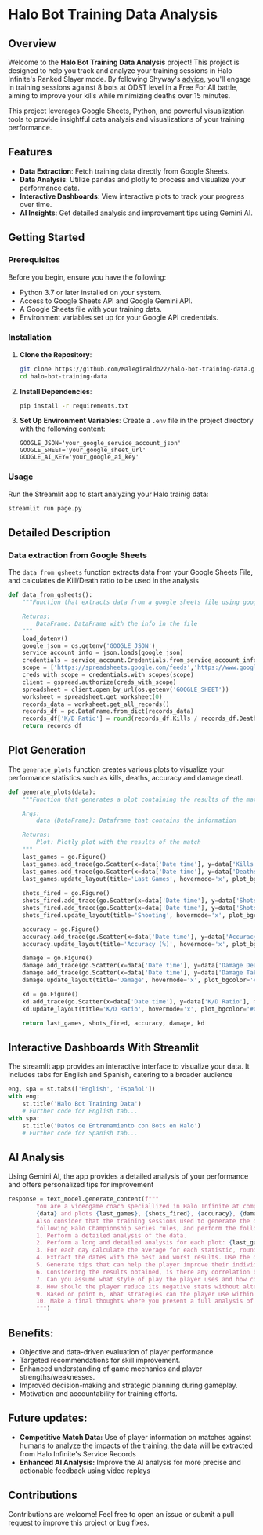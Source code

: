 # Halo Bot Training Data Analysis

## Overview

Welcome to the **Halo Bot Training Data Analysis** project! This project is designed to help you track and analyze your training sessions in Halo Infinite's Ranked Slayer mode. By following Shyway's [advice](https://www.youtube.com/watch?v=_NJ-PJF9lrc&t=0s), you'll engage in training sessions against 8 bots at ODST level in a Free For All battle, aiming to improve your kills while minimizing deaths over 15 minutes.

This project leverages Google Sheets, Python, and powerful visualization tools to provide insightful data analysis and visualizations of your training performance.

## Features

- **Data Extraction**: Fetch training data directly from Google Sheets.
- **Data Analysis**: Utilize pandas and plotly to process and visualize your performance data.
- **Interactive Dashboards**: View interactive plots to track your progress over time.
- **AI Insights**: Get detailed analysis and improvement tips using Gemini AI.

## Getting Started

### Prerequisites

Before you begin, ensure you have the following:

- Python 3.7 or later installed on your system.
- Access to Google Sheets API and Google Gemini API.
- A Google Sheets file with your training data.
- Environment variables set up for your Google API credentials.

### Installation

1. **Clone the Repository**:
    ```sh
    git clone https://github.com/Malegiraldo22/halo-bot-training-data.git
    cd halo-bot-training-data
    ```

2. **Install Dependencies**:
    ```sh
    pip install -r requirements.txt
    ```

3. **Set Up Environment Variables**:
    Create a `.env` file in the project directory with the following content:
    ```env
    GOOGLE_JSON='your_google_service_account_json'
    GOOGLE_SHEET='your_google_sheet_url'
    GOOGLE_AI_KEY='your_google_ai_key'
    ```

### Usage
Run the Streamlit app to start analyzing your Halo trainig data:
```sh    
streamlit run page.py
```

## Detailed Description
### Data extraction from Google Sheets
The `data_from_gsheets` function extracts data from your Google Sheets File, and calculates de Kill/Death ratio to be used in the analysis

```python
def data_from_gsheets():
    """Function that extracts data from a google sheets file using google's api

    Returns:
        DataFrame: DataFrame with the info in the file
    """
    load_dotenv()
    google_json = os.getenv('GOOGLE_JSON')
    service_account_info = json.loads(google_json)
    credentials = service_account.Credentials.from_service_account_info(service_account_info)
    scope = ['https://spreadsheets.google.com/feeds','https://www.googleapis.com/auth/drive']
    creds_with_scope = credentials.with_scopes(scope)
    client = gspread.authorize(creds_with_scope)
    spreadsheet = client.open_by_url(os.getenv('GOOGLE_SHEET'))
    worksheet = spreadsheet.get_worksheet(0)
    records_data = worksheet.get_all_records()
    records_df = pd.DataFrame.from_dict(records_data)
    records_df['K/D Ratio'] = round(records_df.Kills / records_df.Deaths, 1)
    return records_df
```

## Plot Generation
The `generate_plots` function creates various plots to visualize your performance statistics such as kills, deaths, accuracy and damage deatl.
```python
def generate_plots(data):
    """Function that generates a plot containing the results of the matches in the file

    Args:
        data (DataFrame): Dataframe that contains the information

    Returns:
        Plot: Plotly plot with the results of the match
    """
    last_games = go.Figure()
    last_games.add_trace(go.Scatter(x=data['Date time'], y=data['Kills'], mode='lines+markers', name='Kills', line=dict(color='#FF2A6D')))
    last_games.add_trace(go.Scatter(x=data['Date time'], y=data['Deaths'], mode='lines+markers', name='Deaths', line=dict(color='#05D9E8')))
    last_games.update_layout(title='Last Games', hovermode='x', plot_bgcolor='#01012B', width=1200, height=660, yaxis=dict(showgrid=True))
    
    shots_fired = go.Figure()
    shots_fired.add_trace(go.Scatter(x=data['Date time'], y=data['Shots Fired'], mode='lines+markers', name='Shots Fired', line=dict(color='#FF2A6D')))
    shots_fired.add_trace(go.Scatter(x=data['Date time'], y=data['Shots Hit'], mode='lines+markers', name='Shots Hit', line=dict(color='#05D9E8')))
    shots_fired.update_layout(title='Shooting', hovermode='x', plot_bgcolor='#01012B', width=1200, height=660, yaxis=dict(showgrid=True))

    accuracy = go.Figure()
    accuracy.add_trace(go.Scatter(x=data['Date time'], y=data['Accuracy'], mode='lines+markers', name='Accuracy', line=dict(color='#FF2A6D')))
    accuracy.update_layout(title='Accuracy (%)', hovermode='x', plot_bgcolor='#01012B', width=1200, height=660, yaxis=dict(showgrid=True))

    damage = go.Figure()
    damage.add_trace(go.Scatter(x=data['Date time'], y=data['Damage Dealt'], mode='lines+markers', name='Damage Dealt', line=dict(color='#FF2A6D')))
    damage.add_trace(go.Scatter(x=data['Date time'], y=data['Damage Taken'], mode='lines+markers', name='Damage Taken', line=dict(color='#05D9E8')))
    damage.update_layout(title='Damage', hovermode='x', plot_bgcolor='#01012B', width=1200, height=660, yaxis=dict(showgrid=True))

    kd = go.Figure()
    kd.add_trace(go.Scatter(x=data['Date time'], y=data['K/D Ratio'], mode='lines+markers', name='K/D Ratio', line=dict(color='#FF2A6D')))
    kd.update_layout(title='K/D Ratio', hovermode='x', plot_bgcolor='#01012B', width=1200, height=660, yaxis=dict(showgrid=True))

    return last_games, shots_fired, accuracy, damage, kd
```

## Interactive Dashboards With Streamlit
The streamlit app provides an interactive interface to visualize your data. It includes tabs for English and Spanish, catering to a broader audience
```python
eng, spa = st.tabs(['English', 'Español'])
with eng:
    st.title('Halo Bot Training Data')
    # Further code for English tab...
with spa:
    st.title('Datos de Entrenamiento con Bots en Halo')
    # Further code for Spanish tab...
```

## AI Analysis
Using Gemini AI, the app provides a detailed analysis of your performance and offers personalized tips for improvement

```python
response = text_model.generate_content(f"""
        You are a videogame coach speciallized in Halo Infinite at competitive level, use the following information: 
        {data} and plots {last_games}, {shots_fired}, {accuracy}, {damage}, {kd} to analyze the player. 
        Also consider that the training sessions used to generate the data are 8 bots against the player in a free for all match in Halo Infinite, 
        following Halo Championship Series rules, and perform the following tasks:
        1. Perform a detailed analysis of the data.
        2. Perform a long and detailed analysis for each plot: {last_games}, {shots_fired}, {accuracy}, {damage}, {kd}
        3. For each day calculate the average for each statistic, round the average values. Use {data} to make the calculations, show a summary instead of a table
        4. Extract the dates with the best and worst results. Use the dataframe {data} and show a summary instead of a table
        5. Generate tips that can help the player improve their individually skills.
        6. Considering the results obtained, is there any correlation between the data?
        7. Can you assume what style of play the player uses and how could it improve individually?
        8. How should the player reduce its negative stats without altering the individual playstyle assumed in point 5?
        9. Based on point 6, What strategies can the player use within the game to overcome challenges and What resources are available outside the game that can help the player learn and grow?
        10. Make a final thoughts where you present a full analysis of the data and plots and give your final conclusions
        """)
```

## Benefits:

* Objective and data-driven evaluation of player performance.
* Targeted recommendations for skill improvement.
* Enhanced understanding of game mechanics and player strengths/weaknesses.
* Improved decision-making and strategic planning during gameplay.
* Motivation and accountability for training efforts.

## Future updates:
* **Competitive Match Data:** Use of player information on matches against humans to analyze the impacts of the training, the data will be extracted from Halo Infinite's Service Records
* **Enhanced AI Analysis:** Improve the AI analysis for more precise and actionable feedback using video replays

## Contributions
Contributions are welcome! Feel free to open an issue or submit a pull request to improve this project or bug fixes.